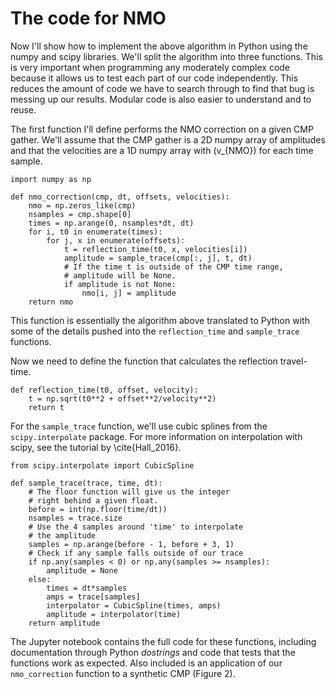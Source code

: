 # The code for NMO

Now I'll show how to implement the above algorithm in Python using the numpy and scipy libraries.
We'll split the algorithm into three functions.
This is very important when programming any moderately complex code because it allows us to test each part of our code independently.
This reduces the amount of code we have to search through to find that bug is messing up our results.
Modular code is also easier to understand and to reuse.

The first function I'll define performs the NMO correction on a given CMP gather.
We'll assume that the CMP gather is a 2D numpy array of amplitudes and that the velocities are a 1D numpy array with \(v_{NMO}\) for each time sample.

    import numpy as np

    def nmo_correction(cmp, dt, offsets, velocities):
        nmo = np.zeros_like(cmp)
        nsamples = cmp.shape[0]
        times = np.arange(0, nsamples*dt, dt)
        for i, t0 in enumerate(times):
            for j, x in enumerate(offsets):
                t = reflection_time(t0, x, velocities[i])
                amplitude = sample_trace(cmp[:, j], t, dt)
                # If the time t is outside of the CMP time range,
                # amplitude will be None.
                if amplitude is not None:
                    nmo[i, j] = amplitude
        return nmo    
        
This function is essentially the algorithm above translated to Python with some of the details pushed into the `reflection_time` and `sample_trace` functions.

Now we need to define the function that calculates the reflection travel-time.

    def reflection_time(t0, offset, velocity):
        t = np.sqrt(t0**2 + offset**2/velocity**2)
        return t

For the `sample_trace` function, we'll use cubic splines from the `scipy.interpolate` package. 
For more information on interpolation with scipy, see the tutorial by \cite{Hall_2016}.

    from scipy.interpolate import CubicSpline
    
    def sample_trace(trace, time, dt):
        # The floor function will give us the integer
        # right behind a given float.
        before = int(np.floor(time/dt))
        nsamples = trace.size
        # Use the 4 samples around 'time' to interpolate
        # the amplitude
        samples = np.arange(before - 1, before + 3, 1)
        # Check if any sample falls outside of our trace
        if np.any(samples < 0) or np.any(samples >= nsamples):
            amplitude = None
        else:
            times = dt*samples
            amps = trace[samples]
            interpolator = CubicSpline(times, amps)
            amplitude = interpolator(time)
        return amplitude

The Jupyter notebook contains the full code for these functions, including documentation through Python *dostrings* and code that tests that the functions work as expected. 
Also included is an application of our `nmo_correction` function to a synthetic CMP (Figure 2). 